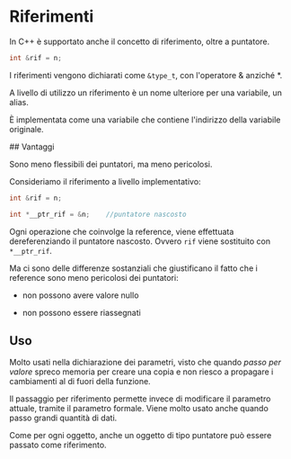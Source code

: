 # Riferimenti

In C++ è supportato anche il concetto di riferimento, oltre a puntatore.

```c++
int &rif = n;
```

I riferimenti vengono dichiarati come `&type_t`, con l'operatore & anziché *.

A livello di utilizzo un riferimento è un nome ulteriore per una variabile, un alias.

È implementata come una variabile che contiene l'indirizzo della variabile originale.

## Vantaggi

Sono meno flessibili dei puntatori, ma meno pericolosi.

Consideriamo il riferimento a livello implementativo:

```c++
int &rif = n;

int *__ptr_rif = &n;    //puntatore nascosto
```

Ogni operazione che coinvolge la reference, viene effettuata dereferenziando il puntatore
nascosto. Ovvero `rif` viene sostituito con `*__ptr_rif`.

Ma ci sono delle differenze sostanziali che giustificano il fatto che i reference sono meno
pericolosi dei puntatori:

- non possono avere valore nullo

- non possono essere riassegnati

## Uso

Molto usati nella dichiarazione dei parametri, visto che quando _passo per valore_ spreco memoria per
creare una copia e non riesco a propagare i cambiamenti al di fuori della funzione.

Il passaggio per riferimento permette invece di modificare il parametro attuale, tramite il parametro formale.
Viene molto usato anche quando passo grandi quantità di dati.

Come per ogni oggetto, anche un oggetto di tipo puntatore può essere passato come riferimento.
